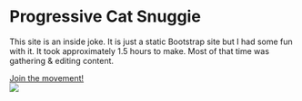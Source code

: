 # Progressive Cat Snuggie

This site is an inside joke.  It is just a static Bootstrap site but I had some fun with it.  It took approximately 1.5 hours to make.  Most of that time was gathering &amp; editing content.

<a href="http://progressivecatsnuggie.com">Join the movement!</a>
<br/>
<img src="https://raw.github.com/xeb/progressivecatsnuggie/master/img/progress.gif" />
